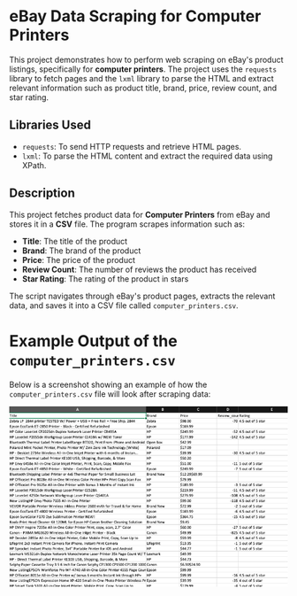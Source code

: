 # eBay Data Scraping for Computer Printers

This project demonstrates how to perform web scraping on eBay's product listings, specifically for **computer printers**. The project uses the `requests` library to fetch pages and the `lxml` library to parse the HTML and extract relevant information such as product title, brand, price, review count, and star rating.

## Libraries Used
- `requests`: To send HTTP requests and retrieve HTML pages.
- `lxml`: To parse the HTML content and extract the required data using XPath.

## Description

This project fetches product data for **Computer Printers** from eBay and stores it in a **CSV** file. The program scrapes information such as:

- **Title**: The title of the product
- **Brand**: The brand of the product
- **Price**: The price of the product
- **Review Count**: The number of reviews the product has received
- **Star Rating**: The rating of the product in stars

The script navigates through eBay's product pages, extracts the relevant data, and saves it into a CSV file called `computer_printers.csv`.

# Example Output of the `computer_printers.csv`

Below is a screenshot showing an example of how the `computer_printers.csv` file will look after scraping data: 

![CSV Screenshot](https://github.com/vanshika-ahuja1/ebay-printer-scraping/blob/main/csv-output-example.png?raw=true)
